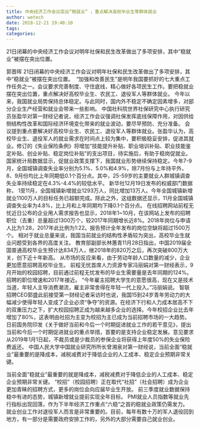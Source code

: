 ```yaml
---
title: 中央经济工作会议突出“稳就业” ，重点解决高校毕业生等群体就业
author: wetech
date: 2018-12-21 19:40:10
tags: 
categories: 
---
```

21日闭幕的中央经济工作会议对明年社保和民生改革做出了多项安排，其中“稳就业”被摆在突出位置。
<!-- more -->
郭晋晖
21日闭幕的中央经济工作会议对明年社保和民生改革做出了多项安排，其中“稳就业”被摆在突出位置。
 “加强和改善民生”是明年我国要抓好的七大重点工作任务之一。会议要求完善制度、守住底线，精心做好各项民生工作。要把稳就业摆在突出位置，重点解决好高校毕业生、农民工、退役军人等群体就业。
今年以来，我国就业局势保持总体稳定。与此同时，国内外不稳定不确定因素增多，对部分企业生产经营和就业会带来一些影响。
中国社科院世界社保研究中心执行研究员张盈华对第一财经记者说，经济工作会议强调社保发挥底线保障作用，对因供给侧结构性改革和国际经济环境变化带来的就业波动，要尽早预防、充分准备。
会议提到重点要解决好高校毕业生、农民工、退役军人等群体就业。张盈华认为，高校毕业生、退役军人的就业需求在时间点上较为集中，要积极稳妥安排，促进其就业。修订的《失业保险条例》将增加“技能提升补贴、职业培训补贴、职业技能鉴定补贴、创业补贴、稳定岗位补贴”的支出项目，待实施后，有助于稳岗促就业。
国家统计局数据显示，促就业政策支撑下，我国就业形势继续保持稳定。今年7-9月，全国城镇调查失业率分别为5.1%、5.0%和4.9%，除7月份与上年持平外，8、9月份均比上年同期低0.1个百分点。其中，25-59岁的主要就业人群城镇调查失业率持续稳定在4.3%-4.4%的较低水平。
新华社12月19日发布的权威部门数据称， 1至11月，全国城镇新增就业1293万人，同比增加13万人。今年全国城镇新增就业1100万人的目标任务已超额完成。除此之外，这组数据还显示，11月全国城镇调查失业率为4.8%，比上月和上年同期均下降0.1个百分点。
在线招聘网站前程无忧近日公布的企业用人需求报告也显示，2018年1~10月，在该网站上发布的招聘职位（去重）总量超过1300万个，较2017年同期增长近8%。2018年岗位与申请人比为1:28，2017年此比例为1:22。报告预计全年发布的岗位空缺将超过1500万个。
相对于就业总量来说，我国当前就业的结构性矛盾较为突出，高校毕业生就业问题受到各界的高度关注。
教育部副部长林蕙青11月28日指出，中国2019届全国普通高校毕业生预计达834万人，继2018年的820万之后，再次突破800万大关，创下近十年新高。
从市场的反应来看，由于劳动年龄人口数量的减少，企业更加愿意招聘高校毕业生。
前程无忧首席人力资源专家冯丽娟对第一财经表示，9月开始的校园招聘，目前通过前程无忧发布的毕业生需要量是去年同期的124%。招聘的职位增速和2017年接近。
“今年雇主招聘大学生的意愿很高，现在又是技术当道，年轻人主导消费潮流，雇主非常舍得在年轻一代上投入。”冯丽娟说。
智联招聘CEO郭盛此前接受第一财经记者采访时也说，我国15到24岁青年劳动力的大幅减少使得年轻人变成了企业必须“争夺”的资源。在经济下行和人力成本居高不下的双重压力之下，扩大校园招聘正成为越来越多企业的选择。今年校招企业比去年增加了80%，这表明由社招为主变为校招为主已成为当前招聘市场的一大趋势。
日前国务院印发《关于做好当前和今后一个时期促进就业工作的若干意见》，提出当前和今后一个时期促进就业的重点举措，首要的是支持企业稳定发展。意见要求从2019年1月1日起，不裁员或是少裁员的参保企业将获得上年度50%的失业保险费返还。
中国人民大学中国就业研究所所长曾湘泉对第一财经说，当前全面“稳就业”最重要的是降成本，减税减费对于降低企业的人工成本、稳定企业预期非常关键。
 
 
当前全面“稳就业”最重要的就是降成本，减税减费对于降低企业的人工成本、稳定企业预期非常关键。
“校招”（校园招聘）正在取代“社招”（社会招聘）成为企业更加青睐的招聘方式，更多的岗位会向应届毕业生开放。
前三季度就业数据保持稳中有进的态势，城镇新增就业提前实现全年目标。
PMI就业人员指数等就业先行指标出现回落，作为下半年经济工作重点“六稳“之首的稳就业政策仍需发力。
就业创业工作对退役军人而言是非常重要的。目前，每年有数十万的军人退役回到地方，有一部分是需要政府安排工作的，另外的大部分需要自己就业创业。
